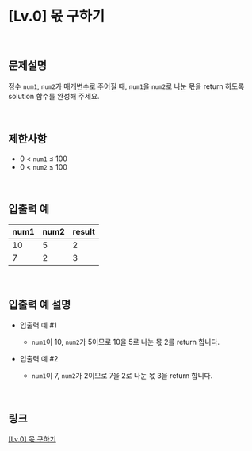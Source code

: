 # [Lv.0] 몫 구하기

<br>

## 문제설명
정수 `num1`, `num2`가 매개변수로 주어질 때, `num1`을 `num2`로 나눈 몫을 return 하도록 solution 함수를 완성해 주세요.

<br>

## 제한사항
- 0 < `num1` ≤ 100
- 0 < `num2` ≤ 100

<br>

## 입출력 예
| num1 | num2 | result |
|---|---|---|
| 10 | 5 | 2 |
| 7 | 2 | 3 |

<br>

## 입출력 예 설명
- 입출력 예 #1
    - `num1`이 10, `num2`가 5이므로 10을 5로 나눈 몫 2를 return 합니다.

- 입출력 예 #2
    - `num1`이 7, `num2`가 2이므로 7을 2로 나눈 몫 3을 return 합니다.

<br>

## 링크
[[Lv.0] 몫 구하기](https://school.programmers.co.kr/learn/courses/30/lessons/120805)
